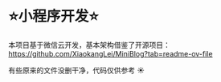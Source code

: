 # ⭐小程序开发⭐

本项目基于微信云开发，基本架构借鉴了开源项目：https://github.com/XiaokangLei/MiniBlog?tab=readme-ov-file

有些原来的文件没删干净，代码仅供参考 ☀
